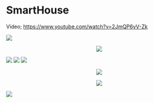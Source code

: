# SmartHouse

Video;
https://www.youtube.com/watch?v=2JmQP6yV-Zk

<img src="https://i.imgur.com/149GIpP.png" width="auto">

<p align="center">
<img src="https://i.imgur.com/VKlq8Vp.jpeg" width="auto">
</p>

<img src="https://i.imgur.com/ZdfTCMn.png" width="auto">

<img src="https://i.imgur.com/jc4gOd1.png" width="auto">

<img src="https://i.imgur.com/VVffWM4.jpeg" width="auto">

<p align="center">
<img src="https://i.imgur.com/x7K0Aaz.jpg" width="auto">
</p>

<p align="center">
<img src="https://i.imgur.com/1uG0wwL.jpg" width="auto">
</p>

<img src="https://i.imgur.com/Pug2Weo.jpeg" width="auto">
